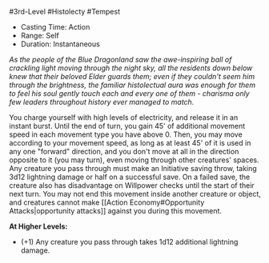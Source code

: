 #3rd-Level #Histolecty #Tempest
 
- Casting Time: Action
- Range: Self
- Duration: Instantaneous
 
_As the people of the Blue Dragonland saw the awe-inspiring ball of crackling light moving through the night sky, all the residents down below knew that their beloved Elder guards them; even if they couldn't seem him through the brightness, the familiar histolectual aura was enough for them to feel his soul gently touch each and every one of them - charisma only few leaders throughout history ever managed to match._
 
You charge yourself with high levels of electricity, and release it in an instant burst. Until the end of turn, you gain 45' of additional movement speed in each movement type you have above 0. Then, you may move according to your movement speed, as long as at least 45' of it is used in any one "forward" direction, and you don't move at all in the direction opposite to it (you may turn), even moving through other creatures' spaces. Any creature you pass through must make an Initiative saving throw, taking 3d12 lightning damage or half on a successful save. On a failed save, the creature also has disadvantage on Willpower checks until the start of their next turn. You may not end this movement inside another creature or object, and creatures cannot make [[Action Economy#Opportunity Attacks|opportunity attacks]] against you during this movement.
 
**At Higher Levels:** 
* (+1) Any creature you pass through takes 1d12 additional lightning damage.